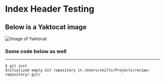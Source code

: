 # Index Header Testing
## Below is a Yaktocat image
![Image of Yaktocat](https://octodex.github.com/images/yaktocat.png)

### Some code below as well

---------------------------------------------------------------------------------------------------------------------------------------------

```
$ git init
Initialized empty Git repository in /Users/skills/Projects/recipe-repository/.git/
```
